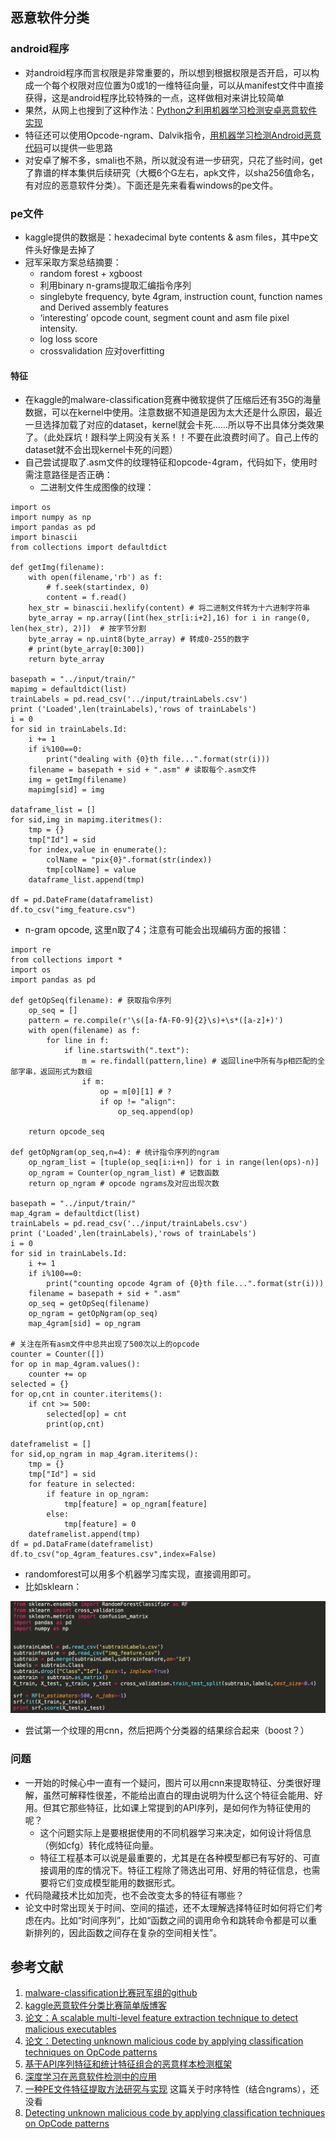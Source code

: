 ## 恶意软件分类
### android程序
* 对android程序而言权限是非常重要的，所以想到根据权限是否开启，可以构成一个每个权限对应位置为0或1的一维特征向量，可以从manifest文件中直接获得，这是android程序比较特殊的一点，这样做相对来讲比较简单
* 果然，从网上也搜到了这种作法：[Python之利用机器学习检测安卓恶意软件实现](https://www.jianshu.com/p/34a88d1aef15)
* 特征还可以使用Opcode-ngram、Dalvik指令，[用机器学习检测Android恶意代码](http://www.vuln.cn/7012)可以提供一些思路
* 对安卓了解不多，smali也不熟，所以就没有进一步研究，只花了些时间，get了靠谱的样本集供后续研究（大概6个G左右，apk文件，以sha256值命名，有对应的恶意软件分类）。下面还是先来看看windows的pe文件。

### pe文件
* kaggle提供的数据是：hexadecimal byte contents & asm files，其中pe文件头好像是去掉了
* 冠军采取方案总结摘要：
   * random forest + xgboost
	* 利用binary n-grams提取汇编指令序列
	* single­byte frequency, byte 4­gram, instruction count, function names and Derived assembly features
	* ‘​interesting’ opcode count, segment count and asm file pixel intensity.​
	* log loss score
	* cross­validation 应对overfitting 

#### 特征
* 在kaggle的malware-classification竞赛中微软提供了压缩后还有35G的海量数据，可以在kernel中使用。注意数据不知道是因为太大还是什么原因，最近一旦选择加载了对应的dataset，kernel就会卡死……所以导不出具体分类效果了。（此处踩坑！跟科学上网没有关系！！不要在此浪费时间了。自己上传的dataset就不会出现kernel卡死的问题）
* 自己尝试提取了.asm文件的纹理特征和opcode-4gram，代码如下，使用时需注意路径是否正确：
	* 二进制文件生成图像的纹理：

```
import os
import numpy as np
import pandas as pd
import binascii
from collections import defaultdict

def getImg(filename):
	with open(filename,'rb') as f:
        # f.seek(startindex, 0)
		content = f.read()
	hex_str = binascii.hexlify(content) # 将二进制文件转为十六进制字符串
	byte_array = np.array([int(hex_str[i:i+2],16) for i in range(0, len(hex_str), 2)])  # 按字节分割
	byte_array = np.uint8(byte_array) # 转成0-255的数字
	# print(byte_array[0:300])
	return byte_array

basepath = "../input/train/"
mapimg = defaultdict(list)
trainLabels = pd.read_csv('../input/trainLabels.csv')
print ('Loaded',len(trainLabels),'rows of trainLabels')
i = 0
for sid in trainLabels.Id:
	i += 1
	if i%100==0:
	    print("dealing with {0}th file...".format(str(i)))
	filename = basepath + sid + ".asm" # 读取每个.asm文件
	img = getImg(filename)
	mapimg[sid] = img

dataframe_list = []
for sid,img in mapimg.iteritmes():
	tmp = {}
	tmp["Id"] = sid
	for index,value in enumerate():
		colName = "pix{0}".format(str(index))
		tmp[colName] = value
	dataframe_list.append(tmp)

df = pd.DateFrame(dataframelist)
df.to_csv("img_feature.csv")
```
* n-gram opcode, 这里n取了4；注意有可能会出现编码方面的报错：

```
import re
from collections import *
import os
import pandas as pd

def getOpSeq(filename): # 获取指令序列
	op_seq = []
	pattern = re.compile(r'\s([a-fA-F0-9]{2}\s)+\s*([a-z]+)')
	with open(filename) as f:
		for line in f:
			if line.startswith(".text"):
				m = re.findall(pattern,line) # 返回line中所有与p相匹配的全部字串，返回形式为数组
				if m:
					op = m[0][1] # ?
					if op != "align":
						op_seq.append(op)

	return opcode_seq

def getOpNgram(op_seq,n=4): # 统计指令序列的ngram
	op_ngram_list = [tuple(op_seq[i:i+n]) for i in range(len(ops)-n)]
	op_ngram = Counter(op_ngram_list) # 记数函数
	return op_ngram # opcode ngrams及对应出现次数

basepath = "../input/train/"
map_4gram = defaultdict(list)
trainLabels = pd.read_csv('../input/trainLabels.csv') 
print ('Loaded',len(trainLabels),'rows of trainLabels')
i = 0
for sid in trainLabels.Id:
	i += 1
	if i%100==0:
	    print("counting opcode 4gram of {0}th file...".format(str(i)))
	filename = basepath + sid + ".asm"
	op_seq = getOpSeq(filename)
	op_ngram = getOpNgram(op_seq)
	map_4gram[sid] = op_ngram

# 关注在所有asm文件中总共出现了500次以上的opcode
counter = Counter([])
for op in map_4gram.values():
	counter += op
selected = {}
for op,cnt in counter.iteritems():
	if cnt >= 500:
		selected[op] = cnt
		print(op,cnt)

dateframelist = []
for sid,op_ngram in map_4gram.iteritems():
	tmp = {}
	tmp["Id"] = sid
	for feature in selected:
		if feature in op_ngram:
			tmp[feature] = op_ngram[feature]
		else:
			tmp[feature] = 0
	dateframelist.append(tmp)
df = pd.DataFrame(dateframelist)
df.to_csv("op_4gram_features.csv",index=False)
```
* randomforest可以用多个机器学习库实现，直接调用即可。
* 比如sklearn：

![](img/0.png)

* 尝试第一个纹理的用cnn，然后把两个分类器的结果综合起来（boost？）

### 问题
* 一开始的时候心中一直有一个疑问，图片可以用cnn来提取特征、分类很好理解，虽然可解释性很差，不能给出直白的理由说明为什么这个特征会能用、好用。但其它那些特征，比如课上常提到的API序列，是如何作为特征使用的呢？
	* 这个问题实际上是要根据使用的不同机器学习来决定，如何设计将信息（例如cfg）转化成特征向量。
	* 特征工程基本可以说是最重要的，尤其是在各种模型都已有写好的、可直接调用的库的情况下。特征工程除了筛选出可用、好用的特征信息，也需要将它们变成模型能用的数据形式。
* 代码隐藏技术比如加壳，也不会改变太多的特征有哪些？
* 论文中时常出现关于时间、空间的描述，还不太理解选择特征时如何将它们考虑在内。比如“时间序列”，比如“函数之间的调用命令和跳转命令都是可以重新排列的，因此函数之间存在复杂的空间相关性”。

## 参考文献
1. [malware-classification比赛冠军组的github](https://github.com/daxiongshu/kaggle_Microsoft_Malware)
2. [kaggle恶意软件分类比赛简单版博客](https://blog.csdn.net/maspchen/article/details/50589261)
3. [论文：A scalable multi-level feature extraction technique to detect malicious executables](https://link.springer.com/article/10.1007/s10796-007-9054-3)
4. [论文：Detecting unknown malicious code by applying
classification techniques on OpCode patterns](https://security-informatics.springeropen.com/track/pdf/10.1186/2190-8532-1-1)
5. [基于API序列特征和统计特征组合的恶意样本检测框架](http://www.cnki.com.cn/Article/CJFDTotal-QHXB201805011.htm)
6. [深度学习在恶意软件检测中的应用](https://xz.aliyun.com/t/2447)
7. [一种PE文件特征提取方法研究与实现](http://wap.cnki.net/huiyi-TTTT201409001061.html) 这篇关于时序特性（结合ngrams），还没看
8. [Detecting unknown malicious code by applying classification techniques on OpCode patterns](https://security-informatics.springeropen.com/track/pdf/10.1186/2190-8532-1-1)

